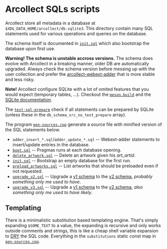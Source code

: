 # Arcollect SQLs scripts

Arcollect store all metadata in a database at `$XDG_DATA_HOME/arcollect/db.sqlite3`.
This directory contain many SQL statements used for various operations and queries on the database.

The schema itself is documented in [`init.sql`](https://github.com/DevilishSpirits/arcollect/blob/master/sqls/init.sql) which also bootstrap the database upon first use.

**Warning! The schema is unstable accross versions.** The schema does evolve with Arcollect in a breaking manner, older DB are automatically upgraded. Always check the schema version before messing up with the user collection and prefer the [arcollect-webext-adder](../webext-adder/README.md) that is more stable and less risky.

**Note!** Arcollect configure SQLite with a lot of omited features that you would expect (temporary tables, ...). Checkout the [`meson.build`](../subprojects/packagefiles/sqlite/meson.build) and the [SQLite documentation](https://www.sqlite.org/compile.html).

The [`test-sql-prepare`](tests/test-sql-prepare.cpp) check if all statements can be prepared by SQLite (unless these in the `db_schema_src_no_test_prepare` array).

The program [`gen-sources.cpp`](https://github.com/DevilishSpirits/arcollect/blob/master/sqls/gen-schema-sources.cpp) generate a source file with minified version of the SQL statements below.

* `adder_insert_*.sql`/`adder_update_*.sql` -- Webext-adder statements to insert/update entries in the database.
* [`boot.sql`](https://github.com/DevilishSpirits/arcollect/blob/master/sqls/boot.sql) -- Pragmas runs at each database opening.
* [`delete_artwork.sql`](https://github.com/DevilishSpirits/arcollect/blob/master/sqls/delete_artwork.sql) -- Delete an artwork given his *art_artid*.
* [`init.sql`](https://github.com/DevilishSpirits/arcollect/blob/master/sqls/init.sql) -- Bootstrap an empty database for the first run.
* [`preload_artworks.sql`](https://github.com/DevilishSpirits/arcollect/blob/master/sqls/preload_artworks.sql) -- List artworks that should be preloaded even if not requested.
* [`upgrade_v2.sql`](https://github.com/DevilishSpirits/arcollect/blob/master/sqls/upgrade_v2.sql) -- Upgrade a [v1 schema](https://github.com/DevilishSpirits/arcollect/blob/v0.3/db-schema/init.sql) to the [v2 schema](https://github.com/DevilishSpirits/arcollect/blob/v0.14/sqls/init.sql), *probably something only me used to have*.
* [`upgrade_v3.sql`](https://github.com/DevilishSpirits/arcollect/blob/master/sqls/upgrade_v3.sql) -- Upgrade a [v1 schema](https://github.com/DevilishSpirits/arcollect/blob/v0.17/db-schema/init.sql) to the [v2 schema](https://github.com/DevilishSpirits/arcollect/blob/v0.18/sqls/init.sql), *also something only me used to have likely*.

## Templating
There is a minimalistic substitution based templating engine. That's simply expanding `$SOME_TEXT` to a value, the expanding is recursive and only works outside comments and strings, this is like a cheap shell variable expansion to [DRY](https://en.wikipedia.org/wiki/Don%27t_repeat_yourself) the SQL code. Everything in the `substitutions` static const map in [`gen-sources.cpp`](gen-schema-sources.cpp).

